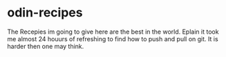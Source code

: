 # odin-recipes
The Recepies im going to give here are the best in the world.
Eplain it took me almost 24 houurs of refreshing to find how to push and pull on git. 
It is harder then one may think.